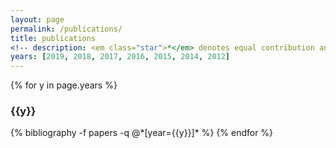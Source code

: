 ```yaml
---
layout: page
permalink: /publications/
title: publications
<!-- description: <em class="star">*</em> denotes equal contribution and joint lead authorship. -->
years: [2019, 2018, 2017, 2016, 2015, 2014, 2012]
---
```


{% for y in page.years %}
  <h3 class="bibliography-year">{{y}}</h3>
  {% bibliography -f papers -q @*[year={{y}}]* %}
{% endfor %}

